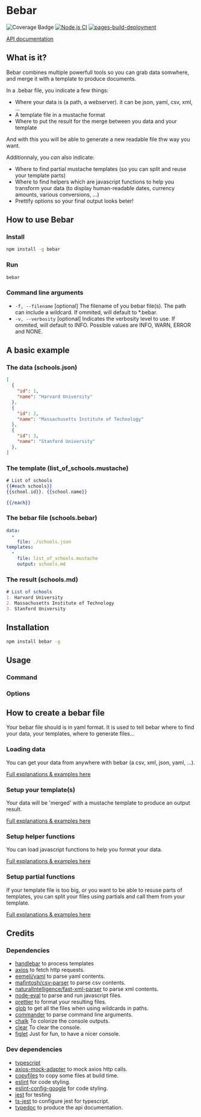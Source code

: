 # Bebar

![Coverage Badge](https://img.shields.io/endpoint?url=https://gist.githubusercontent.com/oYo-fr/d5057d855994a2ab855fe47788858e52/raw/typescript-template__heads_main.json)
[![Node.js CI](https://github.com/oYo-fr/typescript-template/actions/workflows/node.js.yml/badge.svg)](https://github.com/oYo-fr/typescript-template/actions/workflows/node.js.yml)
[![pages-build-deployment](https://github.com/oYo-fr/typescript-template/actions/workflows/pages/pages-build-deployment/badge.svg)](https://github.com/oYo-fr/typescript-template/actions/workflows/pages/pages-build-deployment)

[API documentation](https://oyo-fr/bebar.github.io)

## What is it?

Bebar combines multiple powerfull tools so you can grab data somwhere, and merge it with a template to produce documents.

In a .bebar file, you indicate a few things:

- Where your data is (a path, a webserver). it can be json, yaml, csv, xml, ...
- A template file in a mustache format
- Where to put the result for the merge between you data and your template

And with this you will be able to generate a new readable file thw way you want.

Additionnaly, you _can_ also indicate:

- Where to find partial mustache templates (so you can split and reuse your template parts)
- Where to find helpers which are javascript functions to help you transform your data (to display human-readable dates, currency amounts, various conversions, ...)
- Prettify options so your final output looks beter!

## How to use Bebar

### Install

``` bash
npm install -g bebar
```

### Run

``` bash
bebar
```

### Command line arguments

- `-f, --filename` [optional] The filename of you bebar file(s). The path can include a wildcard. If ommited, will default to *.bebar.
- `-v, --verbosity` [optional] Indicates the verbosity level to use. If ommited, will default to INFO. Possible values are INFO, WARN, ERROR and NONE.

## A basic example

### The data (schools.json)

``` json
[
  {
    "id": 1,
    "name": "Harvard University"
  },
  {
    "id": 2,
    "name": "Massachusetts Institute of Technology"
  },
  {
    "id": 3,
    "name": "Stanford University"
  },
]
```

### The template (list_of_schools.mustache)

``` hbs
# List of schools
{{#each schools}}
{{school.id}}. {{school.name}}

{{/each}}
```

### The bebar file (schools.bebar)

``` yaml
data:
  -
    file: ./schools.json
templates:
  -
    file: list_of_schools.mustache
    output: schools.md
```

### The result (schools.md)

``` markdown
# List of schools
1. Harvard University
2. Massachusetts Institute of Technology
3. Stanford University
```

## Installation

``` bash
npm install bebar -g
```

## Usage

### Command
<!-- TODO -->

### Options

## How to create a bebar file

Your bebar file should is in yaml format. It is used to tell bebar where to
find your data, your templates, where to generate files...

### Loading data

You can get your data from anywhere with bebar (a csv, xml, json, yaml, ...).

[Full explanations & examples here](HOWTO_LOAD_DATA.md)

### Setup your template(s)

Your data will be 'merged' with a mustache template to produce an output result.

[Full explanations & examples here](HOWTO_LOAD_TEMPLATES.md)

### Setup helper functions

You can load javascript functions to help you format your data.

[Full explanations & examples here](HOWTO_LOAD_HELPERS.md)

### Setup partial functions

If your template file is too big, or you want to be able to resuse parts of templates, you can split your files using partials and call them from your template.

[Full explanations & examples here](HOWTO_LOAD_PARTIALS.md)

## Credits

### Dependencies

- [handlebar](https://handlebarsjs.com/) to process templates
- [axios](https://axios-http.com/) to fetch http requests.
- [eemeli/yaml](https://eemeli.org/yaml/) to parse yaml contents.
- [mafintosh/csv-parser](https://github.com/mafintosh/csv-parser) to parse csv contents.
- [naturalIntelligence/fast-xml-parser](https://github.com/NaturalIntelligence/fast-xml-parser) to parse xml contents.
- [node-eval](https://github.com/node-eval/node-eval) to parse and run javascript files.
- [prettier](https://prettier.io/) to format your resulting files.
- [glob](https://github.com/isaacs/node-glob) to get all the files when using wildcards in paths.
- [commander](https://github.com/tj/commander.js) to parse command line arguments.
- [chalk](https://github.com/chalk/chalk) To colorize the console outputs.
- [clear](https://github.com/bahamas10/node-clear) To clear the console.
- [figlet](https://github.com/patorjk/figlet.js) Just for fun, to have a nicer console.

### Dev dependencies

- [typescript](https://www.typescriptlang.org/)
- [axios-mock-adapter](https://github.com/ctimmerm/axios-mock-adapter/) to mock axios http calls.
- [copyfiles](https://github.com/calvinmetcalf/copyfiles/) to copy some files at build time.
- [eslint](https://github.com/eslint/eslint) for code styling.
- [eslint-config-google](https://github.com/google/eslint-config-google) for code styling.
- [jest](https://jestjs.io/fr/) for testing
- [ts-jest](https://github.com/kulshekhar/ts-jest) to configure jest for typescript.
- [typedoc](https://typedoc.org/) to produce the api documentation.

